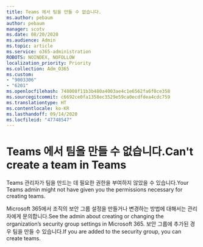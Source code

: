 ```yaml
---
title: Teams 에서 팀을 만들 수 없습니다.
ms.author: pebaum
author: pebaum
manager: scotv
ms.date: 08/20/2020
ms.audience: Admin
ms.topic: article
ms.service: o365-administration
ROBOTS: NOINDEX, NOFOLLOW
localization_priority: Priority
ms.collection: Adm_O365
ms.custom:
- "9003306"
- "6201"
ms.openlocfilehash: 748008f11b3b480a4003ae4c1e6562fa6f0ce358
ms.sourcegitcommit: c6692ce0fa1358ec3529e59ca0ecdfdea4cdc759
ms.translationtype: HT
ms.contentlocale: ko-KR
ms.lasthandoff: 09/14/2020
ms.locfileid: "47748547"
---
```

# <a name="cant-create-a-team-in-teams"></a><span data-ttu-id="a9a9f-102">Teams 에서 팀을 만들 수 없습니다.</span><span class="sxs-lookup"><span data-stu-id="a9a9f-102">Can't create a team in Teams</span></span>

<span data-ttu-id="a9a9f-103">Teams 관리자가 팀을 만드는 데 필요한 권한을 부여하지 않았을 수 있습니다.</span><span class="sxs-lookup"><span data-stu-id="a9a9f-103">Your Teams admin might not have given you the permissions necessary for creating teams.</span></span>  

<span data-ttu-id="a9a9f-104">Microsoft 365에서 조직의 보안 그룹 설정을 만들거나 변경하는 방법에 대해서는 관리자에게 문의합니다.</span><span class="sxs-lookup"><span data-stu-id="a9a9f-104">See the admin about creating or changing the organization’s security group settings in Microsoft 365.</span></span> <span data-ttu-id="a9a9f-105">보안 그룹에 추가된 경우 팀을 만들 수 있습니다.</span><span class="sxs-lookup"><span data-stu-id="a9a9f-105">If you are added to the security group, you can create teams.</span></span>